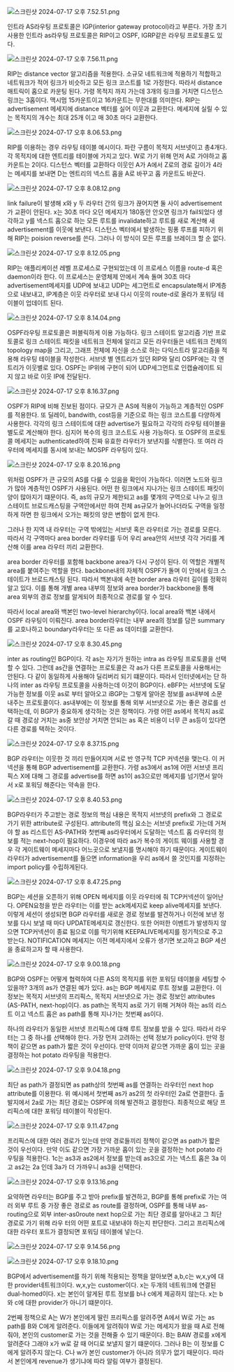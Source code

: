 

![스크린샷 2024-07-17 오후 7.52.51.png](https://prod-files-secure.s3.us-west-2.amazonaws.com/ad79c095-c62e-4268-8fe9-c9d202ae92f5/d4376df9-2d56-493d-a9b6-f5cf62b37da6/%E1%84%89%E1%85%B3%E1%84%8F%E1%85%B3%E1%84%85%E1%85%B5%E1%86%AB%E1%84%89%E1%85%A3%E1%86%BA_2024-07-17_%E1%84%8B%E1%85%A9%E1%84%92%E1%85%AE_7.52.51.png)

인트라 AS라우팅 프로토콜은 IGP(interior gateway protocol)라고 부른다. 가장 초기 사용한 인트라 as라우팅 프로토콜은 RIP이고 OSPF, IGRP같은 라우팅 프로토콜도 있다.

![스크린샷 2024-07-17 오후 7.56.11.png](https://prod-files-secure.s3.us-west-2.amazonaws.com/ad79c095-c62e-4268-8fe9-c9d202ae92f5/9f604188-282d-4b55-a5a2-4b106b8e7a39/%E1%84%89%E1%85%B3%E1%84%8F%E1%85%B3%E1%84%85%E1%85%B5%E1%86%AB%E1%84%89%E1%85%A3%E1%86%BA_2024-07-17_%E1%84%8B%E1%85%A9%E1%84%92%E1%85%AE_7.56.11.png)

RIP는 distance vector 알고리즘을 적용한다. 소규모 네트워크에 적용하기 적합하고 네트워크가 적어 링크가 비슷하고 모든 링크 코스트를 1로 가정한다. 따라서 distance 매트릭이 홉으로 카운팅 된다. 가령 목적지 까지 가는데 3개의 링크를 거치면 디스턴스 링크는 3홉이다. 맥시멈 15카운트이고 16카운트는 무한대를 의미한다. RIP는 advertisement 메세지에 distance 벡터를 실어 이웃과 교환한다. 메세지에 실릴 수 있는 목적지의 개수는 최대 25개 이고 매 30초 마다 교환한다.

![스크린샷 2024-07-17 오후 8.06.53.png](https://prod-files-secure.s3.us-west-2.amazonaws.com/ad79c095-c62e-4268-8fe9-c9d202ae92f5/d3ea4afd-9a96-43f6-b001-6347eb575996/%E1%84%89%E1%85%B3%E1%84%8F%E1%85%B3%E1%84%85%E1%85%B5%E1%86%AB%E1%84%89%E1%85%A3%E1%86%BA_2024-07-17_%E1%84%8B%E1%85%A9%E1%84%92%E1%85%AE_8.06.53.png)

RIP를 이용하는 경우 라우팅 테이블 예시이다. 파란 구름이 목적지 서브넷이고 총4개다. 각 목적지에 대한 엔트리를 테이블에 가지고 있다. W로 가기 위해 먼저 A로 가야하고 홉 카운트는 2이다. 디스턴스 벡터를 교환하다 이웃인 A가 A에서 Z로의 경로 길이가 4라는 메세지를 보내면 D는 엔트리의 넥스트 홉을 A로 바꾸고 홉 카운트도 바꾼다.

![스크린샷 2024-07-17 오후 8.08.12.png](https://prod-files-secure.s3.us-west-2.amazonaws.com/ad79c095-c62e-4268-8fe9-c9d202ae92f5/a7b3f2af-4187-409e-8006-34fbdf3ec7af/%E1%84%89%E1%85%B3%E1%84%8F%E1%85%B3%E1%84%85%E1%85%B5%E1%86%AB%E1%84%89%E1%85%A3%E1%86%BA_2024-07-17_%E1%84%8B%E1%85%A9%E1%84%92%E1%85%AE_8.08.12.png)

link failure이 발생해 x와 y 두 라우터 간의 링크가 끊어지면 둘 사이 advertisement가 교환이 안된다. x는 30초 마다 오던 메세지가 180동안 안오면 링크가 fail되었다 생각하고 y를 넥스트 홉으로 하는 모든 루트를 invalidate하고 루트를 새로 계산해 새 advertisement를 이웃에 보낸다. 디스턴스 벡터에서 발생하는 핑퐁 루프를 피하기 위해 RIP는 poision reverse를 쓴다. 그러나 이 방식이 모든 루프를 브레이크 할 순 없다.

![스크린샷 2024-07-17 오후 8.12.05.png](https://prod-files-secure.s3.us-west-2.amazonaws.com/ad79c095-c62e-4268-8fe9-c9d202ae92f5/61b7e970-ba0c-4cd9-9341-50470c5c6ec1/%E1%84%89%E1%85%B3%E1%84%8F%E1%85%B3%E1%84%85%E1%85%B5%E1%86%AB%E1%84%89%E1%85%A3%E1%86%BA_2024-07-17_%E1%84%8B%E1%85%A9%E1%84%92%E1%85%AE_8.12.05.png)

RIP는 애플리케이션 레벨 프로세스로 구현되었는데 이 프로세스 이름을 route-d 혹은 daemon이라 한다. 이 프로세스는 운영체제 안에서 계속 돌며 30초 마다 advertisement메세지를 UDP에 보내고 UDP는 세그먼트로 encapsulate해서 IP계층으로 내보내고, IP계층은 이웃 라우터로 보내 다시 이웃의 route-d로 올라가 포워딩 테이블이 업데이트 된다.

![스크린샷 2024-07-17 오후 8.14.04.png](https://prod-files-secure.s3.us-west-2.amazonaws.com/ad79c095-c62e-4268-8fe9-c9d202ae92f5/06f6a06a-9461-4af9-8d2d-494b63664522/%E1%84%89%E1%85%B3%E1%84%8F%E1%85%B3%E1%84%85%E1%85%B5%E1%86%AB%E1%84%89%E1%85%A3%E1%86%BA_2024-07-17_%E1%84%8B%E1%85%A9%E1%84%92%E1%85%AE_8.14.04.png)

OSPF라우팅 프로토콜은 퍼블릭하게 이용 가능하다. 링크 스테이트 알고리즘 기반 프로토콜로 링크 스테이트 패킷을 네트워크 전체에 알리고 모든 라우터들은 네트워크 전체의 topology map을 그리고, 그래프 전체에 자신을 소스로 하는 다익스트라 알고리즘을 적용해 라우팅 테이블을 작성한다. 서브넷 별 엔트리가 있던 RIP와 달리 OSPF에는 각 엔트리가 이웃별로 있다. OSPF는 IP위에 구현이 되어 UDP세그먼트로 인캡슐레이트 되지 않고 바로 이웃 IP에 전달된다.

![스크린샷 2024-07-17 오후 8.16.37.png](https://prod-files-secure.s3.us-west-2.amazonaws.com/ad79c095-c62e-4268-8fe9-c9d202ae92f5/113e2f9e-b159-40ed-a031-e80787d05bf4/%E1%84%89%E1%85%B3%E1%84%8F%E1%85%B3%E1%84%85%E1%85%B5%E1%86%AB%E1%84%89%E1%85%A3%E1%86%BA_2024-07-17_%E1%84%8B%E1%85%A9%E1%84%92%E1%85%AE_8.16.37.png)

OSPF가 RIP에 비해 진보된 점이다. 규모가 큰 AS에 적용이 가능하고 계층적인 OSPF를 적용한다. 또 딜레이, bandwith, cost등을 기준으로 하는 링크 코스트를 다양하게 사용한다. 각각의 링크 스테이트에 대한 advertise가 필요하고 각각의 라우팅 테이블을 별도로 계산해야 한다. 심지어 복수의 링크 코스트도 사용 가능하다. 또 OSPF의 프로토콜 메세지는 authenticated하여 진짜 유효한 라우터가 보낸지를 식별한다. 또 여러 라우터에 메세지를 동시에 보내는 MOSPF 라우팅이 있다.

![스크린샷 2024-07-17 오후 8.20.16.png](https://prod-files-secure.s3.us-west-2.amazonaws.com/ad79c095-c62e-4268-8fe9-c9d202ae92f5/29666c67-4099-401e-bb18-5f3d48a1295b/%E1%84%89%E1%85%B3%E1%84%8F%E1%85%B3%E1%84%85%E1%85%B5%E1%86%AB%E1%84%89%E1%85%A3%E1%86%BA_2024-07-17_%E1%84%8B%E1%85%A9%E1%84%92%E1%85%AE_8.20.16.png)

위처럼 OSPF가 큰 규모의 AS를 다룰 수 있음을 확인이 가능하다. 이러면 노드와 링크가 많아 계층적인 OSPF가 사용된다. 어떤 한 링크에서 지나가는 링크 스테이트 패킷이 양이 많아지기 떄문이다. 즉, as의 규모가 제한되고 as를 몇개의 구역으로 나누고 링크 스테이트 브로드캐스팅을 구역안에서만 하여 전체 as규모가 늘어나더라도 구역을 일정하게 하면 한 링크에서 오가는 패킷의 양은 변함이 없게 한다.

그러나 한 지역 내 라우터는 구역 밖에있는 서브넷 혹은 라우터로 가는 경로를 모른다. 따라서 각 구역마다 area border 라우터를 두어 우리 area안의 서브넷 각각 거리를 계산해 이를 area 라우터 끼리 교환한다.

area border 라우터를 포함해 backbone area가 다시 구성이 된다. 이 역할은 개별적 area를 붙여주는 역할을 한다. backbone내의 자체적 OSPF가 돌며 이 안에서 링크 스테이트가 브로드캐스팅 된다. 따라서 백본내에 속한 border area 라우터 길이를 정확히 알고 있다. 이를 통해 개별 area 내부의 정보와 area border가 backbone을 통해 area 외부의 경로 정보를 알게되어 최종적으로 경로를 알 수 있다.

따라서 local area와 백본인 two-level hierarchy이다. local area와 백본 내에서 OSPF 라우팅이 이뤄진다. area border라우터는 내부 area의 정보를 담은 summary를 교호나하고 boundary라우터는 또 다른 as 데이터를 교환한다.

![스크린샷 2024-07-17 오후 8.30.45.png](https://prod-files-secure.s3.us-west-2.amazonaws.com/ad79c095-c62e-4268-8fe9-c9d202ae92f5/896762e7-909c-4640-8f01-7318b12fe7ff/%E1%84%89%E1%85%B3%E1%84%8F%E1%85%B3%E1%84%85%E1%85%B5%E1%86%AB%E1%84%89%E1%85%A3%E1%86%BA_2024-07-17_%E1%84%8B%E1%85%A9%E1%84%92%E1%85%AE_8.30.45.png)

inter as routing인 BGP이다. 각 as는 자기가 원하는 intra as 라우팅 프로토콜을 선택할 수 있다. 그런데 as간을 연결하는 프로토콜은 각 as가 다른 프로토콜을 사용해서는 안된다. 다 같이 동일하게 사용해야 딜리버리 되기 떄문이다. 따라서 인터넷에서는 단 하나의 inter as 라우팅 프로토콜을 사용하는데 이것이 BGP이다. eBFP는 서브넷에 도달 가능한 정보를 이웃 as로 부터 알아오고 iBGP는 그렇게 알아온 정보를 as내부에 소문내주는 프로토콜이다. as내부에는 이 정보를 통해 외부 서브넷으로 가는 좋은 경로를 선택하는데, 이 BGP가 중요하게 생각하는 것은 정책이다. 가령 어떤 as에서 목적지 as로 갈 때 경로상 거치는 as중 보안상 거치면 안되는 as 혹은 비용이 너무 큰 as등이 있다면 다른 경로를 택하는 것이다.

![스크린샷 2024-07-17 오후 8.37.15.png](https://prod-files-secure.s3.us-west-2.amazonaws.com/ad79c095-c62e-4268-8fe9-c9d202ae92f5/cb62c87a-1601-4296-b05b-d0f85573853d/%E1%84%89%E1%85%B3%E1%84%8F%E1%85%B3%E1%84%85%E1%85%B5%E1%86%AB%E1%84%89%E1%85%A3%E1%86%BA_2024-07-17_%E1%84%8B%E1%85%A9%E1%84%92%E1%85%AE_8.37.15.png)

BGP 라우터는 이웃한 것 끼리 만들어지며 서로 반 영구적 TCP 커넥션을 맺는다. 이 커넥션을 통해 BGP advertisement를 교환한다. 가령 as3에서 as1에 어떤 서브넷 프리픽스 X에 대해 그 경로를 advertise를 하면 as1이 as3으로만 메세지를 넘기면서 알아서 x로 포워딩 해준다는 약속을 한다.

![스크린샷 2024-07-17 오후 8.40.53.png](https://prod-files-secure.s3.us-west-2.amazonaws.com/ad79c095-c62e-4268-8fe9-c9d202ae92f5/1ee3ece0-0ec7-4f1e-8aa7-8057dda48b91/%E1%84%89%E1%85%B3%E1%84%8F%E1%85%B3%E1%84%85%E1%85%B5%E1%86%AB%E1%84%89%E1%85%A3%E1%86%BA_2024-07-17_%E1%84%8B%E1%85%A9%E1%84%92%E1%85%AE_8.40.53.png)

BGP라우터가 주고받는 경로 정보의 핵심 내용은 목적지 서브넷의 prefix와 그 경로로 가기 위한 attribute로 구성된다. attribute의 핵심 요소는 서브넷 prefix로 가는데 거쳐야 할 as 리스트인 AS-PATH와 첫번째 as라우터에서 도달하는 넥스트 홉 라우터의 정보를 적는 next-hop이 필요하다. 이경우에 따라 as가 복수의 게이트 웨이를 사용할 경우 각 게이트웨이 메세지마다 어느곳으로 보낼지를 명시해야 하기 때문이다. 게이트웨이 라우터가 advertisement를 들으면 information을 우리 as에서 쓸 것인지를 지정하는 import policy를 수립하게된다.

![스크린샷 2024-07-17 오후 8.47.25.png](https://prod-files-secure.s3.us-west-2.amazonaws.com/ad79c095-c62e-4268-8fe9-c9d202ae92f5/82c5c8af-181d-4cbd-b491-d3a6ecc95926/%E1%84%89%E1%85%B3%E1%84%8F%E1%85%B3%E1%84%85%E1%85%B5%E1%86%AB%E1%84%89%E1%85%A3%E1%86%BA_2024-07-17_%E1%84%8B%E1%85%A9%E1%84%92%E1%85%AE_8.47.25.png)

BGP는 세션을 오픈하기 위해 OPEN 메세지를 이웃 라우터에 줘 TCP커넥션이 일어난다. OPEN요청을 받은 라우터는 이를 받는 ack메세지로 keep alive메세지를 보낸다. 이렇게 세션이 생성되면 BGP 라우터를 새로운 경로 정보를 발견하거나 이전에 보낸 정보를 다시 보낼 때 마다 UPDATE메세지로 갱신한다. 또한 어떠한 이벤트가 발생하지 않으면 TCP커넥션이 종료 됨으로 이를 막기위해 KEEPALIVE메세지를 정기적으로 주고 받는다. NOTIFICATION 메세지는 이전 메세지에서 오류가 생기면 보고하고 BGP 세션을 종료하고자 할 때 사용한다.

![스크린샷 2024-07-17 오후 9.00.18.png](https://prod-files-secure.s3.us-west-2.amazonaws.com/ad79c095-c62e-4268-8fe9-c9d202ae92f5/b3d843cf-60d0-4704-a0a2-22d6bd94d6e4/%E1%84%89%E1%85%B3%E1%84%8F%E1%85%B3%E1%84%85%E1%85%B5%E1%86%AB%E1%84%89%E1%85%A3%E1%86%BA_2024-07-17_%E1%84%8B%E1%85%A9%E1%84%92%E1%85%AE_9.00.18.png)

BGP와 OSPF는 어떻게 협력하여 다른 AS의 목적지를 위한 포워딩 테이블을 세팅할 수 있을까? 3개의 as가 연결된 예가 있다. as는 BGP 메세지로 루트 정보를 교환한다. 이 정보는 목적지 서브넷의 프리픽스, 목적지 서브넷으로 가는 경로 정보인 attributes (AS-PATH, next-hop)이다. as path는 목적지 as로 가기 위해 거쳐야 하는 as의 리스트 이고 넥스트 홉은 as path를 통해 지나가는 첫번째 as이다.

하나의 라우터가 동일한 서브넷 프리픽스에 대해 루트 정보를 받을 수 있다. 따라서 라우터는 그 중 하나를 선택해야 한다. 가장 먼저 고려하는 선택 정보가 policy이다. 만약 정책이 같으면 as path가 짧은 것이 우선이다. 만약 이마저 같으면 가까운 홉이 있는 곳을 결정하는 hot potato 라우팅을 적용한다.

![스크린샷 2024-07-17 오후 9.04.18.png](https://prod-files-secure.s3.us-west-2.amazonaws.com/ad79c095-c62e-4268-8fe9-c9d202ae92f5/0bb8810e-3e25-4222-a10b-82b328efaee1/%E1%84%89%E1%85%B3%E1%84%8F%E1%85%B3%E1%84%85%E1%85%B5%E1%86%AB%E1%84%89%E1%85%A3%E1%86%BA_2024-07-17_%E1%84%8B%E1%85%A9%E1%84%92%E1%85%AE_9.04.18.png)

최단 as path가 결정되면 as path상의 첫번째 as를 연결하는 라우터인 next hop attribute를 이용한다. 위 예시에서 첫번째 as가 as2의 첫 라우터인 2a로 연결한다. 출발지에서 2a로 가는 최단 경로는 OSPF에 의해 발견하고 결정한다. 최종적으로 해당 프리픽스에 대한 포워딩 테이블이 작성된다.

![스크린샷 2024-07-17 오후 9.11.47.png](https://prod-files-secure.s3.us-west-2.amazonaws.com/ad79c095-c62e-4268-8fe9-c9d202ae92f5/285e49fd-2068-456f-9b8c-2108c43a8633/%E1%84%89%E1%85%B3%E1%84%8F%E1%85%B3%E1%84%85%E1%85%B5%E1%86%AB%E1%84%89%E1%85%A3%E1%86%BA_2024-07-17_%E1%84%8B%E1%85%A9%E1%84%92%E1%85%AE_9.11.47.png)

프리픽스에 대한 여러 경로가 있는데 만약 경로들끼리 정책이 같으면 as path가 짧은 것이 우선이다. 만약 이도 같으면 가장 가까운 홉이 있는 곳을 결정하는 hot potato 라우팅을 적용한다. 1c는 as3과 as2에서 정보를 받는데 as3으로 가는 넥스트 홉은 3a 이고 as2는 2a 인데 3a가 더 가까우니 as3을 선택한다.

![스크린샷 2024-07-17 오후 9.13.16.png](https://prod-files-secure.s3.us-west-2.amazonaws.com/ad79c095-c62e-4268-8fe9-c9d202ae92f5/e0fb1f4d-1388-4dc8-ac49-175c8b01ed1d/%E1%84%89%E1%85%B3%E1%84%8F%E1%85%B3%E1%84%85%E1%85%B5%E1%86%AB%E1%84%89%E1%85%A3%E1%86%BA_2024-07-17_%E1%84%8B%E1%85%A9%E1%84%92%E1%85%AE_9.13.16.png)

요약하면 라우터는 BGP를 주고 받아 prefix를 발견하고, BGP를 통해 prefix로 가는 여러 외부 루트 중 가장 좋은 경로로 as route를 결정하며, OSPF를 통해 내부 as-routing으로 외부 inter-as0route next hop으로 가는 최단 경로를 알아내고 그 최단 경로로 가기 위해 라우 터의 어떤 포트로 내보내야 하는지 판단한다. 그리고 프리픽스에 대한 라우터 포트가 결정되면 포워딩 테이블에 넣는다.

![스크린샷 2024-07-17 오후 9.14.56.png](https://prod-files-secure.s3.us-west-2.amazonaws.com/ad79c095-c62e-4268-8fe9-c9d202ae92f5/0cd9e3e4-3bf1-4c20-8cf9-29b5ebbba7a6/%E1%84%89%E1%85%B3%E1%84%8F%E1%85%B3%E1%84%85%E1%85%B5%E1%86%AB%E1%84%89%E1%85%A3%E1%86%BA_2024-07-17_%E1%84%8B%E1%85%A9%E1%84%92%E1%85%AE_9.14.56.png)

![스크린샷 2024-07-17 오후 9.18.10.png](https://prod-files-secure.s3.us-west-2.amazonaws.com/ad79c095-c62e-4268-8fe9-c9d202ae92f5/df137fd9-bc81-4beb-a82d-97af44c911a6/%E1%84%89%E1%85%B3%E1%84%8F%E1%85%B3%E1%84%85%E1%85%B5%E1%86%AB%E1%84%89%E1%85%A3%E1%86%BA_2024-07-17_%E1%84%8B%E1%85%A9%E1%84%92%E1%85%AE_9.18.10.png)

BGP에서 advertisement를 하기 위해 적용되는 정책을 알아보면 a,b,c는 w,x,y에 대한 provider네트워크이다. w,x,y는 customer이다. x는 두개의 네트워크에 연결된 dual-homed이다. x는 본인이 알게된 루트 정보를 b나 c에게 제공하지 않는다. x는 b와 c에 대한 provider가 아니기 떄문이다.

2번째 정책으로 A는 W가 본인에게 딸린 프리픽스를 알려주면 A에서 W로 가는 as path를 B와 C에게 알려준다. 이들에게 알려줘야 W로 가는 메세지가 왔을 때 A로 전해줘야, 본인의 customer로 가는 것을 전해줄 수 있기 때문이다. B는 BAW 경로를 x에게 알려준다 그래야 x가 w로 갈 때 어디로 보낼지 알기 떄문이다. 그러나 B는 이 정보를 C에게 알려주지 않는다. C나 w가 본인 customer가 아니라 의무가 없기 때문이다. 따라서 본인에게 revenue가 생기냐에 따라 알림 여부가 결정된다.